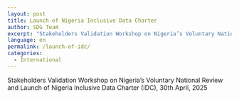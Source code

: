 ```yaml
---
layout: post
title: Launch of Nigeria Inclusive Data Charter 
author: SDG Team
excerpt: "Stakeholders Validation Workshop on Nigeria’s Voluntary National Review"
language: en
permalink: /launch-of-idc/
categories:
  - International
---
```

Stakeholders Validation Workshop on Nigeria’s Voluntary National Review and Launch of Nigeria Inclusive Data Charter (IDC), 30th April, 2025

